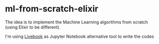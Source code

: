 # ml-from-scratch-elixir

The idea is to implement the Machine Learning algorithms from scratch (using Elixir to be different).

I'm using [Livebook][livebook-link] as Jupyter Notebook alternative tool to write the codes

[livebook-link]: https://livebook.dev/